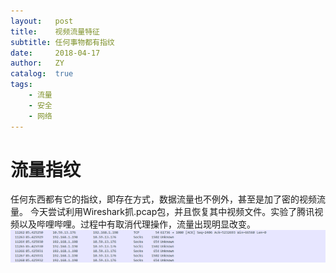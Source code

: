 ```yaml
---
layout:   post
title:    视频流量特征
subtitle: 任何事物都有指纹
date:     2018-04-17
author:   ZY
catalog:  true
tags:
    - 流量
    - 安全
    - 网络
---
```



# 流量指纹

任何东西都有它的指纹，即存在方式，数据流量也不例外，甚至是加了密的视频流量。
今天尝试利用Wireshark抓.pcap包，并且恢复其中视频文件。实验了腾讯视频以及哔哩哔哩。过程中有取消代理操作，流量出现明显改变。
![socks](https://github.com/Anziye/Anziye.github.io/blob/master/img/20180417211328.png)

